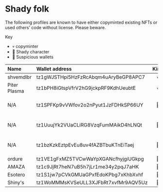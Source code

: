 # Shady folk

The following profiles are known to have either copyminted existing NFTs or used others' code without license. Please beware.

Key
- 💀 copyminter
- 🦝 Shady character
- 👛 Suspicious wallets

| Name | Wallet address | Kind | Notes |
| :--- | :--- | :---: | :--- |
| shvemdlbr | tz1gWJSTHpi5HzFzRcAbqm4uAryBeGP8APC7 | 💀 | |
| Piter Plasma | tz1bPH8iGtspVfrV2hG9jckpRF9KdhUeubtE | 💀 | |
| N/A | tz1SPFKp9vVWfov2o2nPyut1JzFDHkSP66UY | 👛 | Attached to Piter Plasma |
| N/A | tz1UuujYk2VUaCLiRG8VzqFumMAikD4hLNQt | 👛 | Attached to Piter Plasma |
| N/A | tz1bzKzkEztpEvEu8uv4fAZBTbuKTnEiTaej | 👛 | Attached to Piter Plasma |
| ordure | tz1VE1gFxMZ5TVCwWaYpXGANcfhyjgiUGkpg | 🦝 | |
| AMAZA | tz1c9JjRt7heN7uB5h7jLr1me34y2pqJ7aHK | 🦝 | |
| Esotero | tz1S1jw7pCVkGMUaGPxfEdoKPbg7xKhbXvhf | 🦝 | |
| Shiny's | tz1WoMMMsKVSeULL3XJFbRt7xvfMr9AQV5Uz | 🦝 | |